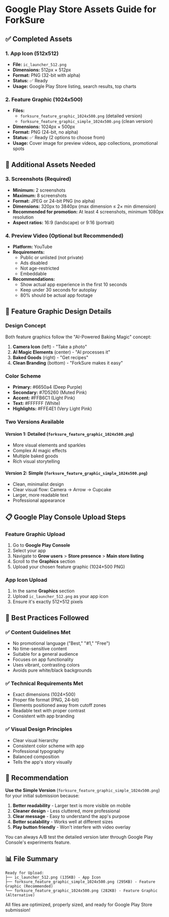 # Google Play Store Assets Guide for ForkSure

## ✅ Completed Assets

### 1. App Icon (512x512)
- **File:** `ic_launcher_512.png`
- **Dimensions:** 512px × 512px
- **Format:** PNG (32-bit with alpha)
- **Status:** ✅ Ready
- **Usage:** Google Play Store listing, search results, top charts

### 2. Feature Graphic (1024x500)
- **Files:** 
  - `forksure_feature_graphic_1024x500.png` (detailed version)
  - `forksure_feature_graphic_simple_1024x500.png` (clean version)
- **Dimensions:** 1024px × 500px
- **Format:** PNG (24-bit, no alpha)
- **Status:** ✅ Ready (2 options to choose from)
- **Usage:** Cover image for preview videos, app collections, promotional spots

## 📱 Additional Assets Needed

### 3. Screenshots (Required)
- **Minimum:** 2 screenshots
- **Maximum:** 8 screenshots
- **Format:** JPEG or 24-bit PNG (no alpha)
- **Dimensions:** 320px to 3840px (max dimension ≤ 2× min dimension)
- **Recommended for promotion:** At least 4 screenshots, minimum 1080px resolution
- **Aspect ratios:** 16:9 (landscape) or 9:16 (portrait)

### 4. Preview Video (Optional but Recommended)
- **Platform:** YouTube
- **Requirements:**
  - Public or unlisted (not private)
  - Ads disabled
  - Not age-restricted
  - Embeddable
- **Recommendations:**
  - Show actual app experience in the first 10 seconds
  - Keep under 30 seconds for autoplay
  - 80% should be actual app footage

## 🎨 Feature Graphic Design Details

### Design Concept
Both feature graphics follow the "AI-Powered Baking Magic" concept:

1. **Camera Icon** (left) - "Take a photo"
2. **AI Magic Elements** (center) - "AI processes it" 
3. **Baked Goods** (right) - "Get recipes"
4. **Clean Branding** (bottom) - "ForkSure makes it easy"

### Color Scheme
- **Primary:** #6650a4 (Deep Purple)
- **Secondary:** #7D5260 (Muted Pink)
- **Accent:** #FFB6C1 (Light Pink)
- **Text:** #FFFFFF (White)
- **Highlights:** #FFE4E1 (Very Light Pink)

### Two Versions Available

#### Version 1: Detailed (`forksure_feature_graphic_1024x500.png`)
- More visual elements and sparkles
- Complex AI magic effects
- Multiple baked goods
- Rich visual storytelling

#### Version 2: Simple (`forksure_feature_graphic_simple_1024x500.png`)
- Clean, minimalist design
- Clear visual flow: Camera → Arrow → Cupcake
- Larger, more readable text
- Professional appearance

## 📋 Google Play Console Upload Steps

### Feature Graphic Upload
1. Go to **Google Play Console**
2. Select your app
3. Navigate to **Grow users** > **Store presence** > **Main store listing**
4. Scroll to the **Graphics** section
5. Upload your chosen feature graphic (1024×500 PNG)

### App Icon Upload
1. In the same **Graphics** section
2. Upload `ic_launcher_512.png` as your app icon
3. Ensure it's exactly 512×512 pixels

## 🎯 Best Practices Followed

### ✅ Content Guidelines Met
- No promotional language ("Best," "#1," "Free")
- No time-sensitive content
- Suitable for a general audience
- Focuses on app functionality
- Uses vibrant, contrasting colors
- Avoids pure white/black backgrounds

### ✅ Technical Requirements Met
- Exact dimensions (1024×500)
- Proper file format (PNG, 24-bit)
- Elements positioned away from cutoff zones
- Readable text with proper contrast
- Consistent with app branding

### ✅ Visual Design Principles
- Clear visual hierarchy
- Consistent color scheme with app
- Professional typography
- Balanced composition
- Tells the app's story visually

## 🚀 Recommendation

**Use the Simple Version** (`forksure_feature_graphic_simple_1024x500.png`) for your initial submission because:

1. **Better readability** - Larger text is more visible on mobile
2. **Cleaner design** - Less cluttered, more professional
3. **Clear message** - Easy to understand the app's purpose
4. **Better scalability** - Works well at different sizes
5. **Play button friendly** - Won't interfere with video overlay

You can always A/B test the detailed version later through Google Play Console's experiments feature.

## 📊 File Summary

```
Ready for Upload:
├── ic_launcher_512.png (135KB) - App Icon
├── forksure_feature_graphic_simple_1024x500.png (295KB) - Feature Graphic (Recommended)
└── forksure_feature_graphic_1024x500.png (282KB) - Feature Graphic (Alternative)
```

All files are optimized, properly sized, and ready for Google Play Store submission! 